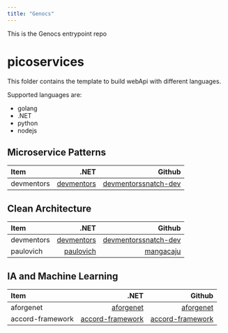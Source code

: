```yaml
---
title: "Genocs"
---
```


This is the Genocs entrypoint repo 


# picoservices
This folder contains the template to build webApi with different languages.

Supported languages are:
- golang
- .NET
- python
- nodejs


## Microservice Patterns

| Item                | .NET                                                  | Github                                                        |
| :------------------ | ----------------------------------------------------: | ------------------------------------------------------------: |
| devmentors          | [devmentors](https://devmentors.io/)                  |  [devmentors](https://github.com/devmentors)[snatch-dev](https://github.com/snatch-dev)     |

## Clean Architecture

| Item                | .NET                                                  | Github                                                        |
| :------------------ | ----------------------------------------------------: | ------------------------------------------------------------: |
| devmentors          | [devmentors](https://devmentors.io/)                  |  [devmentors](https://github.com/devmentors)[snatch-dev](https://github.com/snatch-dev)     |
| paulovich           | [paulovich](https://paulovich.net/clean-architecture-for-net-applications/)                  |  [manga](https://github.com/ivanpaulovich/clean-architecture-manga)[caju](https://github.com/ivanpaulovich/dotnet-new-caju)     |



## IA and Machine Learning

| Item                | .NET                                                  | Github                                                        |
| :------------------ | ----------------------------------------------------: | ------------------------------------------------------------: |
| aforgenet           | [aforgenet](http://www.aforgenet.com/)                |  [aforgenet](https://github.com/andrewkirillov/AForge.NET)    |
| accord-framework    | [accord-framework](http://accord-framework.net/)      |  [accord-framework](https://github.com/accord-net/framework)  |
